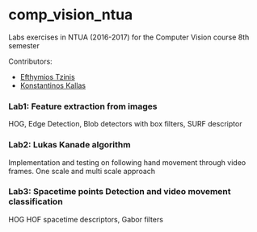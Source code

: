 # comp_vision_ntua
Labs exercises in NTUA (2016-2017) for the Computer Vision course 8th semester 

Contributors: 
- [Efthymios Tzinis](https://github.com/etzinis)  
- [Konstantinos Kallas](https://github.com/angelhof)

### Lab1: Feature extraction from images

HOG, Edge Detection, Blob detectors with box filters, SURF descriptor

### Lab2: Lukas Kanade algorithm

Implementation and testing on following hand movement through video frames. One scale and multi scale approach 

### Lab3: Spacetime points Detection and video movement classification 

HOG HOF spacetime descriptors, Gabor filters 
